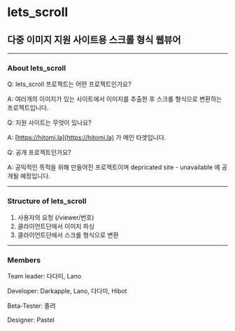 # lets_scroll

## 다중 이미지 지원 사이트용 스크롤 형식 웹뷰어

---

### About lets_scroll

Q: lets_scroll 프로젝트는 어떤 프로젝트인가요?

A: 여러개의 이미지가 있는 사이트에서 이미지를 추출한 후 스크롤 형식으로 변환하는 프로젝트입니다.

Q: 지원 사이트는 무엇이 있나요?

A: [https://hitomi.la](https://hitomi.la) 가 메인 타겟입니다.

Q: 공개 프로젝트인가요?

A: 공익적인 목적을 위해 만들어진 프로젝트이며 depricated site - unavailable 에 공개될 예정입니다. 

---

### Structure of lets_scroll

1. 사용자의 요청 (/viewer/번호)
2. 클라이언트단에서 이미지 파싱
3. 클라이언트단에서 스크롤 형식으로 변환

---

### Members

Team leader: 다다미, Lano

Developer: Darkapple, Lano, 다다미, Hibot

Beta-Tester: 졸려

Designer: Pastel

